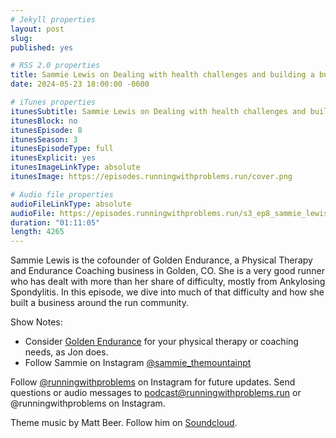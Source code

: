 ```yaml
---
# Jekyll properties
layout: post
slug:
published: yes

# RSS 2.0 properties
title: Sammie Lewis on Dealing with health challenges and building a business
date: 2024-05-23 18:00:00 -0600

# iTunes properties
itunesSubtitle: Sammie Lewis on Dealing with health challenges and building a business
itunesBlock: no
itunesEpisode: 8
itunesSeason: 3
itunesEpisodeType: full
itunesExplicit: yes
itunesImageLinkType: absolute
itunesImage: https://episodes.runningwithproblems.run/cover.png

# Audio file properties
audioFileLinkType: absolute
audioFile: https://episodes.runningwithproblems.run/s3_ep8_sammie_lewis.mp3
duration: "01:11:05"
length: 4265
---
```


Sammie Lewis is the cofounder of Golden Endurance, a Physical Therapy and Endurance Coaching business in Golden, CO. She is a very good runner who has dealt with more than her share of difficulty, mostly from Ankylosing Spondylitis. In this episode, we dive into much of that difficulty and how she built a business around the run community.

Show Notes:
- Consider [Golden Endurance](https://www.golden-endurance.com) for your physical therapy or coaching needs, as Jon does.
- Follow Sammie on Instagram [@sammie_themountainpt](https://www.instagram.com/sammie_themountainpt?igsh=MTJzNHU1MDBobm5hdA==)

Follow [@runningwithproblems](https://www.instagram.com/runningwithproblems/) on Instagram for future updates. Send questions or audio messages to podcast@runningwithproblems.run or @runningwithproblems on Instagram.

Theme music by Matt Beer. Follow him on [Soundcloud](https://soundcloud.com/mattbeermusic).
